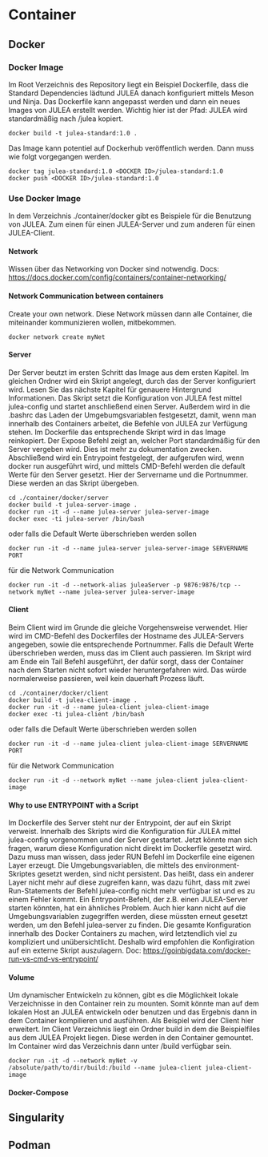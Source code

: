 # Container

## Docker

### Docker Image

Im Root Verzeichnis des Repository liegt ein Beispiel Dockerfile, dass die Standard Dependencies lädtund JULEA danach konfiguriert mittels Meson und Ninja. Das Dockerfile kann angepasst werden und dann ein neues Images von JULEA erstellt werden. Wichtig hier ist der Pfad: JULEA wird standardmäßig nach /julea kopiert.
```
docker build -t julea-standard:1.0 .
```

Das Image kann potentiel auf Dockerhub veröffentlich werden. Dann muss wie folgt vorgegangen werden.
```
docker tag julea-standard:1.0 <DOCKER ID>/julea-standard:1.0
docker push <DOCKER ID>/julea-standard:1.0
```

### Use Docker Image

In dem Verzeichnis ./container/docker gibt es Beispiele für die Benutzung von JULEA. Zum einen für einen JULEA-Server und zum anderen für einen JULEA-Client.

#### Network
Wissen über das Networking von Docker sind notwendig.
Docs: https://docs.docker.com/config/containers/container-networking/

#### Network Communication between containers
Create your own network. Diese Network müssen dann alle Container, die miteinander kommunizieren wollen, mitbekommen.

```
docker network create myNet
```

#### Server

Der Server beutzt im ersten Schritt das Image aus dem ersten Kapitel. Im gleichen Ordner wird ein Skript angelegt, durch das der Server konfiguriert wird. Lesen Sie das nächste Kapitel für genauere Hintergrund Informationen. Das Skript setzt die Konfiguration von JULEA fest mittel julea-config und startet anschließend einen Server. Außerdem wird in die .bashrc das Laden der Umgebumgsvariablen festgesetzt, damit, wenn man innerhalb des Containers arbeitet, die Befehle von JULEA zur Verfügung stehen. Im Dockerfile das entsprechende Skript wird in das Image reinkopiert. Der Expose Befehl zeigt an, welcher Port standardmäßig für den Server vergeben wird. Dies ist mehr zu dokumentation zwecken. Abschließend wird ein Entrypoint festgelegt, der aufgerufen wird, wenn docker run ausgeführt wird, und mittels CMD-Befehl werden die default Werte für den Server gesetzt. Hier der Servername und die Portnummer. Diese werden an das Skript übergeben.

```
cd ./container/docker/server
docker build -t julea-server-image .
docker run -it -d --name julea-server julea-server-image
docker exec -ti julea-server /bin/bash
```

oder falls die Default Werte überschrieben werden sollen
```
docker run -it -d --name julea-server julea-server-image SERVERNAME PORT
```

für die Network Communication
```
docker run -it -d --network-alias juleaServer -p 9876:9876/tcp --network myNet --name julea-server julea-server-image
```

#### Client
Beim Client wird im Grunde die gleiche Vorgehensweise verwendet. Hier wird im CMD-Befehl des Dockerfiles der Hostname des JULEA-Servers angegeben, sowie die entsprechende Portnummer. Falls die Default Werte überschrieben werden, muss das im Client auch passieren. Im Skript wird am Ende ein Tail Befehl ausgeführt, der dafür sorgt, dass der Container nach dem Starten nicht sofort wieder heruntergefahren wird. Das würde normalerweise passieren, weil kein dauerhaft Prozess läuft.

```
cd ./container/docker/client
docker build -t julea-client-image .
docker run -it -d --name julea-client julea-client-image
docker exec -ti julea-client /bin/bash
```

oder falls die Default Werte überschrieben werden sollen
```
docker run -it -d --name julea-client julea-client-image SERVERNAME PORT
```

für die Network Communication
```
docker run -it -d --network myNet --name julea-client julea-client-image
```

#### Why to use ENTRYPOINT with a Script
Im Dockerfile des Server steht nur der Entrypoint, der auf ein Skript verweist. Innerhalb des Skripts wird die Konfiguration für JULEA mittel julea-config vorgenommen und der Server gestartet. Jetzt könnte man sich fragen, warum diese Konfiguration nicht direkt im Dockerfile gesetzt wird. Dazu muss man wissen, dass jeder RUN Befehl im Dockerfile eine eigenen Layer erzeugt. Die Umgebungsvariablen, die mittels des environment-Skriptes gesetzt werden, sind nicht persistent. Das heißt, dass ein anderer Layer nicht mehr auf diese zugreifen kann, was dazu führt, dass mit zwei Run-Statements der Befehl julea-config nicht mehr verfügbar ist und es zu einem Fehler kommt. Ein Entrypoint-Befehl, der z.B. einen JULEA-Server starten könnten, hat ein ähnliches Problem. Auch hier kann nicht auf die Umgebungsvariablen zugegriffen werden, diese müssten erneut gesetzt werden, um den Befehl julea-server zu finden. Die gesamte Konfiguration innerhalb des Docker Containers zu machen, wird letztendlich viel zu kompliziert und unübersichtlicht. Deshalb wird empfohlen die Konfigiration auf ein externe Skript auszulagern.
Doc: https://goinbigdata.com/docker-run-vs-cmd-vs-entrypoint/

#### Volume
Um dynamischer Entwickeln zu können, gibt es die Möglichkeit lokale Verzeichnisse in den Container rein zu mounten. Somit könnte man auf dem lokalen Host an JULEA entwickeln oder benutzen und das Ergebnis dann in dem Container kompilieren und ausführen.
Als Beispiel wird der Client hier erweitert. Im Client Verzeichnis liegt ein Ordner build in dem die Beispielfiles aus dem JULEA Projekt liegen. Diese werden in den Container gemountet. Im Container wird das Verzeichnis dann unter /build verfügbar sein.

```
docker run -it -d --network myNet -v /absolute/path/to/dir/build:/build --name julea-client julea-client-image
```

#### Docker-Compose


## Singularity

## Podman
